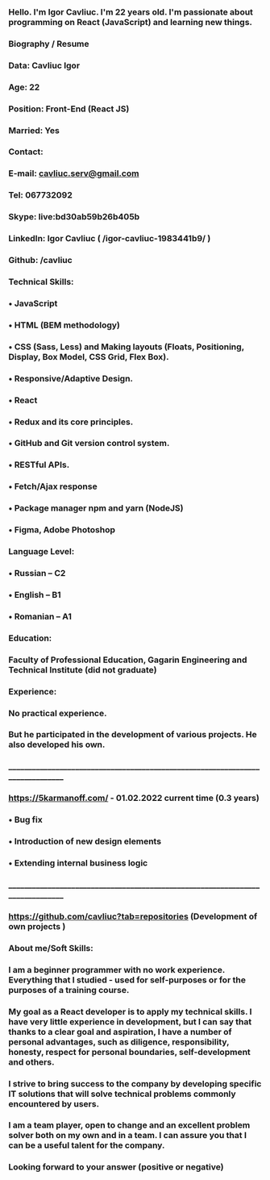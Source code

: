 ### Hello. I'm Igor Cavliuc. I'm 22 years old. I'm passionate about programming on React (JavaScript) and learning new things.
### Biography / Resume
### Data: Cavliuc Igor 
### Age: 22  
### Position: Front-End (React JS) 
### Married: Yes
### Contact:
### E-mail: cavliuc.serv@gmail.com
### Tel: 067732092
### Skype: live:bd30ab59b26b405b
### LinkedIn: Igor Cavliuc ( /igor-cavliuc-1983441b9/ )   
### Github: /cavliuc
### Technical Skills:
### •	JavaScript
### •	HTML (BEM methodology)
### •	CSS (Sass, Less) and Making layouts (Floats, Positioning, Display, Box Model, CSS Grid, Flex Box).
### •	Responsive/Adaptive Design.
### •	React
### •	Redux and its core principles. 
### •	GitHub and Git version control system.
### •	RESTful APIs.
### •	Fetch/Ajax response
### •	Package manager npm and yarn (NodeJS)
### •	Figma, Adobe Photoshop
### Language Level:
### •	Russian – C2
### •	English – B1
### •	Romanian – A1
### Education:
### Faculty of Professional Education, Gagarin Engineering and Technical Institute (did not graduate)
### Experience:
### No practical experience.
### But he participated in the development of various projects. He also developed his own.
### ______________________________________________________________________________
### https://5karmanoff.com/ - 01.02.2022 current time (0.3 years)
### •	Bug fix
### •	Introduction of new design elements
### •	Extending internal business logic
### ______________________________________________________________________________
### https://github.com/cavliuc?tab=repositories (Development of own projects )
### About me/Soft Skills:
### I am a beginner programmer with no work experience. Everything that I studied - used for self-purposes or for the purposes of a training course.
### My goal as a React developer is to apply my technical skills. I have very little experience in development, but I can say that thanks to a clear goal and aspiration, I have a number of personal advantages, such as diligence, responsibility, honesty, respect for personal boundaries, self-development and others.
### I strive to bring success to the company by developing specific IT solutions that will solve technical problems commonly encountered by users.
### I am a team player, open to change and an excellent problem solver both on my own and in a team. I can assure you that I can be a useful talent for the company.
### Looking forward to your answer (positive or negative)


